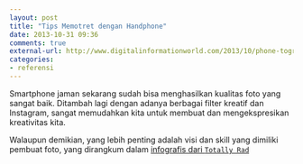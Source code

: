 ```yaml
---
layout: post
title: "Tips Memotret dengan Handphone"
date: 2013-10-31 09:36
comments: true
external-url: http://www.digitalinformationworld.com/2013/10/phone-tography-101-infographic-tips-and.html
categories: 
- referensi
---
```


Smartphone jaman sekarang sudah bisa menghasilkan kualitas foto yang sangat baik. Ditambah lagi dengan adanya berbagai filter kreatif dan Instagram, sangat memudahkan kita untuk membuat dan mengekspresikan kreativitas kita. 

Walaupun demikian, yang lebih penting adalah visi dan skill yang dimiliki pembuat foto, yang dirangkum dalam [infografis dari `Totally Rad`](http://www.digitalinformationworld.com/2013/10/phone-tography-101-infographic-tips-and.html)

